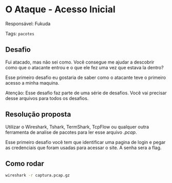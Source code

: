 # O Ataque - Acesso Inicial

Responsável: Fukuda

Tags: `pacotes`

## Desafio

Fui atacado, mas não sei como. Você consegue me ajudar a descobrir como que o atacante entrou e o que ele fez uma vez que estava la dentro?

Esse primeiro desafio eu gostaria de saber como o atacante teve o primeiro acesso a minha maquina.

Atenção: Esse desafio faz parte de uma série de desafios. Você vai precisar desse arquivos para todos os desafios.

## Resolução proposta

Utilizar o Wireshark, Tshark, TermShark, TcpFlow ou qualquer outra ferramenta de analise de pacotes para ler esse arquivo *.pcap*.

Esse primeiro desafio você tem que identificar uma pagina de login e pegar as credenciais que foram usadas para acessar o site. A senha sera a flag.

## Como rodar

```bash
wireshark -r captura.pcap.gz
```
